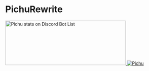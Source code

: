 # PichuRewrite
<a href="https://discordbotlist.com/bots/674497635171696644">
	<img 
		width="380" 
		height="140" 
		src="https://discordbotlist.com/bots/674497635171696644/widget" 
		alt="Pichu stats on Discord Bot List">
</a>

<a href="https://top.gg/bot/674497635171696644" >
  <img src="https://top.gg/api/widget/674497635171696644.svg" alt="Pichu" />
</a>
